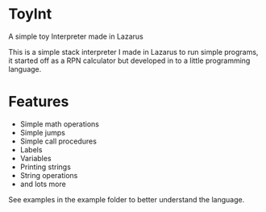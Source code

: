 # ToyInt
A simple toy Interpreter made in Lazarus

This is a simple stack interpreter I made in Lazarus to run simple programs, it started off as a RPN calculator but developed in to a little programming language.

# Features
- Simple math operations
- Simple jumps
- Simple call procedures
- Labels
- Variables
- Printing strings
- String operations
- and lots more

See examples in the example folder to better understand the language.
